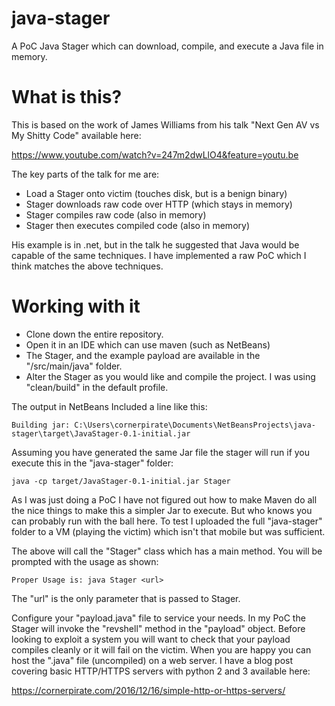 # java-stager
A PoC Java Stager which can download, compile, and execute a Java file in memory.

# What is this?

This is based on the work of James Williams from his talk "Next Gen AV vs My Shitty Code" available here:

https://www.youtube.com/watch?v=247m2dwLlO4&feature=youtu.be

The key parts of the talk for me are:

* Load a Stager onto victim (touches disk, but is a benign binary)
* Stager downloads raw code over HTTP (which stays in memory)
* Stager compiles raw code (also in memory)
* Stager then executes compiled code (also in memory)

His example is in .net, but in the talk he suggested that Java would be capable of the same techniques. I have implemented a raw PoC which I think matches the above techniques.

# Working with it

* Clone down the entire repository.
* Open it in an IDE which can use maven (such as NetBeans)
* The Stager, and the example payload are available in the "/src/main/java" folder.
* Alter the Stager as you would like and compile the project. I was using "clean/build" in the default profile.

The output in NetBeans Included a line like this:

`Building jar: C:\Users\cornerpirate\Documents\NetBeansProjects\java-stager\target\JavaStager-0.1-initial.jar`

Assuming you have generated the same Jar file the stager will run if you execute this in the "java-stager" folder:

`java -cp target/JavaStager-0.1-initial.jar Stager`

As I was just doing a PoC I have not figured out how to make Maven do all the nice things to make this a simpler Jar to execute. But who knows you can probably run with the ball here. To test I uploaded the full "java-stager" folder to a VM (playing the victim) which isn't that mobile but was sufficient.

The above will call the "Stager" class which has a main method. You will be prompted with the usage as shown:

`Proper Usage is: java Stager <url>`

The "url" is the only parameter that is passed to Stager. 

Configure your "payload.java" file to service your needs. In my PoC the Stager will invoke the "revshell" method in the "payload" object. Before looking to exploit a system you will want to check that your payload compiles cleanly or it will fail on the victim. When you are happy you can host the ".java" file (uncompiled) on a web server. I have a blog post covering basic HTTP/HTTPS servers with python 2 and 3 available here:

https://cornerpirate.com/2016/12/16/simple-http-or-https-servers/

